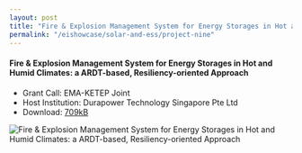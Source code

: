 ```yaml
---
layout: post
title: "Fire & Explosion Management System for Energy Storages in Hot and Humid Climates: a ARDT-based, Resiliency-oriented Approach"
permalink: "/eishowcase/solar-and-ess/project-nine"
---
```

#### Fire & Explosion Management System for Energy Storages in Hot and Humid Climates: a ARDT-based, Resiliency-oriented Approach
* Grant Call: EMA-KETEP Joint
* Host Institution: Durapower Technology Singapore Pte Ltd
* Download: [709kB](/files/showcase/solar_ess_09.pdf)

![Fire & Explosion Management System for Energy Storages in Hot and Humid Climates: a ARDT-based, Resiliency-oriented Approach](/images/showcase/solar_ess_09.png)